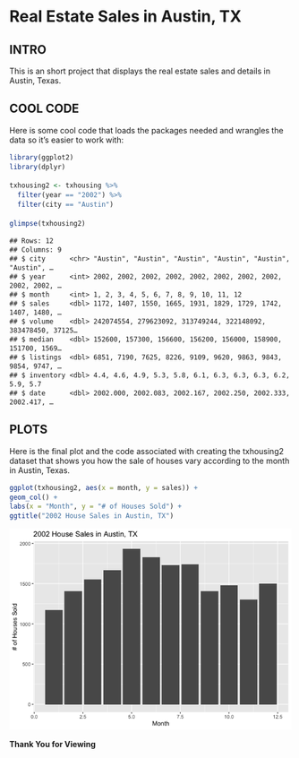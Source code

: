 **Real Estate Sales in Austin, TX**
================

## INTRO

This is an short project that displays the real estate sales and details
in Austin, Texas.

## COOL CODE

Here is some cool code that loads the packages needed and wrangles the
data so it’s easier to work with:

``` r
library(ggplot2)
library(dplyr)

txhousing2 <- txhousing %>% 
  filter(year == "2002") %>% 
  filter(city == "Austin")

glimpse(txhousing2)
```

    ## Rows: 12
    ## Columns: 9
    ## $ city      <chr> "Austin", "Austin", "Austin", "Austin", "Austin", "Austin", …
    ## $ year      <int> 2002, 2002, 2002, 2002, 2002, 2002, 2002, 2002, 2002, 2002, …
    ## $ month     <int> 1, 2, 3, 4, 5, 6, 7, 8, 9, 10, 11, 12
    ## $ sales     <dbl> 1172, 1407, 1550, 1665, 1931, 1829, 1729, 1742, 1407, 1480, …
    ## $ volume    <dbl> 242074554, 279623092, 313749244, 322148092, 383478450, 37125…
    ## $ median    <dbl> 152600, 157300, 156600, 156200, 156000, 158900, 151700, 1569…
    ## $ listings  <dbl> 6851, 7190, 7625, 8226, 9109, 9620, 9863, 9843, 9854, 9747, …
    ## $ inventory <dbl> 4.4, 4.6, 4.9, 5.3, 5.8, 6.1, 6.3, 6.3, 6.3, 6.2, 5.9, 5.7
    ## $ date      <dbl> 2002.000, 2002.083, 2002.167, 2002.250, 2002.333, 2002.417, …

## PLOTS

Here is the final plot and the code associated with creating the
txhousing2 dataset that shows you how the sale of houses vary according
to the month in Austin, Texas.

``` r
ggplot(txhousing2, aes(x = month, y = sales)) +
geom_col() +  
labs(x = "Month", y = "# of Houses Sold") +
ggtitle("2002 House Sales in Austin, TX")
```

![](README_files/figure-gfm/pressure-1.png)<!-- -->

**Thank You for Viewing**
